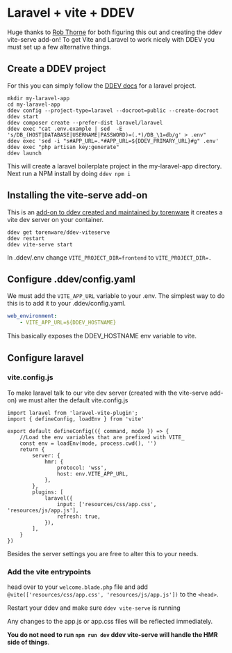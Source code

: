 # Laravel + vite + DDEV
Huge thanks to [Rob Thorne](https://github.com/torenware) for both figuring this out and creating the ddev vite-serve add-on! To get Vite and Laravel to work nicely with DDEV you must set up a few alternative things.

## Create a DDEV project
For this you can simply follow the [DDEV docs](https://ddev.readthedocs.io/en/stable/users/quickstart/) for a laravel project.
```
mkdir my-laravel-app
cd my-laravel-app
ddev config --project-type=laravel --docroot=public --create-docroot
ddev start
ddev composer create --prefer-dist laravel/laravel
ddev exec "cat .env.example | sed  -E 's/DB_(HOST|DATABASE|USERNAME|PASSWORD)=(.*)/DB_\1=db/g' > .env"
ddev exec 'sed -i "s#APP_URL=.*#APP_URL=${DDEV_PRIMARY_URL}#g" .env'
ddev exec "php artisan key:generate"
ddev launch
```
This will create a laravel boilerplate project in the my-laravel-app directory.
Next run a NPM install by doing `ddev npm i`

## Installing the vite-serve add-on
This is an [add-on to ddev created and maintained by torenware](https://github.com/torenware/ddev-viteserve) it creates a vite dev server on your container.
```
ddev get torenware/ddev-viteserve
ddev restart
ddev vite-serve start
```
In .ddev/.env change `VITE_PROJECT_DIR=frontend` to `VITE_PROJECT_DIR=.`

## Configure .ddev/config.yaml
We must add the `VITE_APP_URL` variable to your .env. The simplest way to do this is to add it to your .ddev/config.yaml.
```yaml
web_environment:
    - VITE_APP_URL=${DDEV_HOSTNAME}
```
This basically exposes the DDEV_HOSTNAME env variable to vite.

## Configure laravel

### vite.config.js
To make laravel talk to our vite dev server (created with the vite-serve add-on) we must alter the default vite.config.js
```
import laravel from 'laravel-vite-plugin';
import { defineConfig, loadEnv } from 'vite'

export default defineConfig(({ command, mode }) => {
    //Load the env variables that are prefixed with VITE_
    const env = loadEnv(mode, process.cwd(), '')
    return {
        server: {
            hmr: {
                protocol: 'wss',
                host: env.VITE_APP_URL,
            },
        },
        plugins: [
            laravel({
                input: ['resources/css/app.css', 'resources/js/app.js'],
                refresh: true,
            }),
        ],
    }
})
```
Besides the server settings you are free to alter this to your needs.

### Add the vite entrypoints
head over to your `welcome.blade.php` file and add `@vite(['resources/css/app.css', 'resources/js/app.js'])` to the `<head>`.

Restart your ddev and make sure `ddev vite-serve` is running

Any changes to the app.js or app.css files will be reflected immediately.

**You do not need to run `npm run dev` ddev vite-serve will handle the HMR side of things**.
